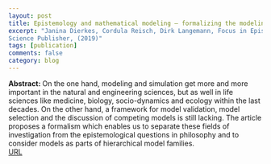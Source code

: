 ```yaml
---
layout: post
title: Epistemology and mathematical modeling – formalizing the modeling process in the natural sciences
excerpt: "Janina Dierkes, Cordula Reisch, Dirk Langemann, Focus in Epistemology Research, NovaScience Publisher, (2019)"
tags: [publication]
comments: false
category: blog
---
```


<b>Abstract: </b>On the one hand, modeling and simulation get more and more important in the natural and engineering sciences, but as well in life sciences like medicine, biology, socio-dynamics and ecology within the last decades. On the other hand, a framework for model validation, model selection and the discussion of competing models is still lacking. The article proposes a formalism which enables us to separate these fields of investigation from the epistemological questions in philosophy and to consider models as parts of hierarchical model families. <br>
<a href="https://novapublishers.com/shop/advances-in-mathematics-research-volume-26/">URL</a>

